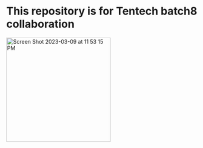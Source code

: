 # This repository is for Tentech batch8 collaboration 
<img width="275" alt="Screen Shot 2023-03-09 at 11 53 15 PM" src="https://user-images.githubusercontent.com/85028974/224235498-59726a9f-8796-4a2d-a444-892d5224bf81.png">
